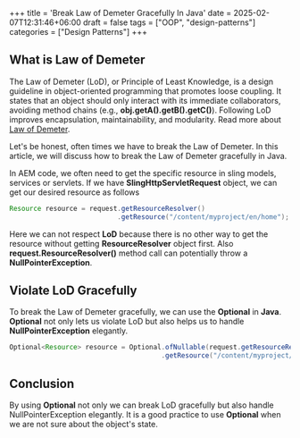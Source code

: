 +++
title = 'Break Law of Demeter Gracefully In Java'
date = 2025-02-07T12:31:46+06:00
draft = false
tags = ["OOP", "design-patterns"]
categories = ["Design Patterns"]
+++

## What is Law of Demeter
The Law of Demeter (LoD), or Principle of Least Knowledge, is a design guideline in object-oriented programming that promotes loose coupling. It states that an object should only interact with its immediate collaborators, avoiding method chains (e.g., **obj.getA().getB().getC()**). Following LoD improves encapsulation, maintainability, and modularity. Read more about [Law of Demeter](https://en.wikipedia.org/wiki/Law_of_Demeter).

Let's be honest, often times we have to break the Law of Demeter. In this article, we will discuss how to break the Law of Demeter gracefully in Java.


In AEM code, we often need to get the specific resource in sling models, services or servlets. If we have **SlingHttpServletRequest** object, we can get our desired resource as follows

```java
Resource resource = request.getResourceResolver()
                           .getResource("/content/myproject/en/home");
```
Here we can not respect **LoD** because there is no other way to get the resource without getting **ResourceResolver** object first. Also **request.ResourceResolver()** method call can potentially throw a **NullPointerException**. 

## Violate LoD Gracefully

To break the Law of Demeter gracefully, we can use the **Optional** in **Java**. **Optional** not only lets us violate LoD but also helps us to handle **NullPointerException** elegantly. 

```java
Optional<Resource> resource = Optional.ofNullable(request.getResourceResolver()
                                      .getResource("/content/myproject/en/home"));
```

## Conclusion
By using **Optional** not only we can break LoD gracefully but also handle NullPointerException elegantly. It is a good practice to use **Optional** when we are not sure about the object's state. 
